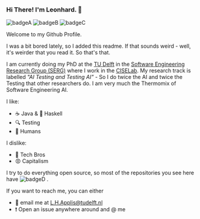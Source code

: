 ### Hi There! I'm Leonhard. :wave:
![badgeA](https://img.shields.io/badge/Lockdown-Eased-darkgreen)
![badgeB](https://img.shields.io/badge/Vaccination-Biontech-Orange)
![badgeC](https://img.shields.io/badge/Style-Epic-brightblue) 

Welcome to my Github Profile. 

I was a bit bored lately, so I added this readme. 
If that sounds weird - well, it's weirder that you read it. So that's that.

I am currently doing my PhD at the [TU Delft](https://www.tudelft.nl/) in the [Software Engineering Research Group (SERG)](https://se.ewi.tudelft.nl/) where I work in the [CISELab](https://www.ciselab.nl/). 
My research track is labelled _"AI Testing and Testing AI"_ - So I do twice the AI and twice the Testing that other researchers do. 
I am very much the Thermomix of Software Engineering AI.

I like: 

- :coffee: Java & :purple_heart: Haskell
- :mag: Testing
- :busts_in_silhouette: Humans 

I dislike: 

- :shit: Tech Bros 
- :rage: Capitalism

I try to do everything open source, so most of the repositories you see here have ![badgeD](https://img.shields.io/badge/Licence-MIT-lime) . 



If you want to reach me, you can either 
- :email: email me at L.H.Applis@tudelft.nl
- :heavy_exclamation_mark: Open an issue anywhere around and @ me 

